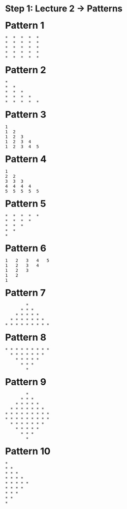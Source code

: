 # Step 1: Lecture 2 -> Patterns

<span style="font-size:30px;"><b>Pattern 1</b></span>
<pre>
*  *  *  *  *
*  *  *  *  *
*  *  *  *  *
*  *  *  *  *
*  *  *  *  *
</pre>

<span style="font-size:30px;"><b>Pattern 2</b></span>
<pre>
*
*  *
*  *  *
*  *  *  *
*  *  *  *  *
</pre>

<span style="font-size:30px;"><b>Pattern 3</b></span>
<pre>
1
1  2
1  2  3
1  2  3  4
1  2  3  4  5
</pre>

<span style="font-size:30px;"><b>Pattern 4</b></span>
<pre>
1
2  2
3  3  3
4  4  4  4
5  5  5  5  5
</pre>

<span style="font-size:30px;"><b>Pattern 5</b></span>
<pre>
*  *  *  *  *
*  *  *  *
*  *  *
*  *
*
</pre>

<span style="font-size:30px;"><b>Pattern 6</b></span>
<pre>
1   2   3   4   5
1   2   3   4
1   2   3
1   2
1
</pre>

<span style="font-size:30px;"><b>Pattern 7</b></span>
<pre>
        *
      * * * 
    * * * * * 
  * * * * * * *
* * * * * * * * *
</pre>

<span style="font-size:30px;"><b>Pattern 8</b></span>
<pre>
* * * * * * * * *
  * * * * * * *
    * * * * * 
      * * * 
        *
</pre>

<span style="font-size:30px;"><b>Pattern 9</b></span>
<pre>
        *
      * * * 
    * * * * *
  * * * * * * *
* * * * * * * * *
* * * * * * * * *
  * * * * * * *
    * * * * *
      * * *
        *
</pre>

<span style="font-size:30px;"><b>Pattern 10</b></span>
<pre>
*
* *
* * *
* * * *
* * * * *
* * * *
* * *
* *
*
</pre>